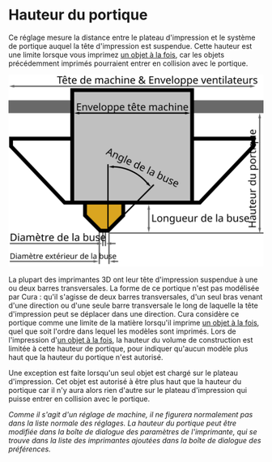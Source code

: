 Hauteur du portique
====
Ce réglage mesure la distance entre le plateau d'impression et le système de portique auquel la tête d'impression est suspendue. Cette hauteur est une limite lorsque vous imprimez [un objet à la fois](../blackmagic/print_sequence.md), car les objets précédemment imprimés pourraient entrer en collision avec le portique.

![Dimensions de la tête d'impression](../images/head_dimensions_fr.svg)

La plupart des imprimantes 3D ont leur tête d'impression suspendue à une ou deux barres transversales. La forme de ce portique n'est pas modélisée par Cura : qu'il s'agisse de deux barres transversales, d'un seul bras venant d'une direction ou d'une seule barre transversale le long de laquelle la tête d'impression peut se déplacer dans une direction. Cura considère ce portique comme une limite de la matière lorsqu'il imprime [un objet à la fois](../blackmagic/print_sequence.md), quel que soit l'ordre dans lequel les modèles sont imprimés. Lors de l'impression d'[un objet à la fois](../blackmagic/print_sequence.md), la hauteur du volume de construction est limitée à cette hauteur de portique, pour indiquer qu'aucun modèle plus haut que la hauteur du portique n'est autorisé.

Une exception est faite lorsqu'un seul objet est chargé sur le plateau d'impression. Cet objet est autorisé à être plus haut que la hauteur du portique car il n'y aura alors rien d'autre sur le plateau d'impression qui puisse entrer en collision avec le portique.

*Comme il s'agit d'un réglage de machine, il ne figurera normalement pas dans la liste normale des réglages. La hauteur du portique peut être modifiée dans la boîte de dialogue des paramètres de l'imprimante, qui se trouve dans la liste des imprimantes ajoutées dans la boîte de dialogue des préférences.*

